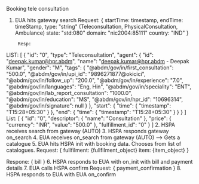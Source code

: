 Booking tele consultation

1. EUA hits gateway search
    Request:
        {
            startTime: timestamp,
            endTime: timeStamp,
            type: "string" (Teleconsultation, PhysicalConsultation, Ambulance)
            state: "std:080"
            domain: "nic2004:85111"
            country: "IND"
        }

        Resp:
LIST:    [
            {
                "id": "0",
                "type": "Teleconsultation",
                "agent": {
                    "id": "deepak.kumar@hpr.abdm",
                    "name": "deepak.kumar@hpr.abdm - Deepak Kumar",
                    "gender": "M",
                    "tags": {
                        "@abdm/gov/in/first_consultation": "500.0",
                        "@abdm/gov/in/upi_id": "9896271877@okicici",
                        "@abdm/gov/in/follow_up": "200.0",
                        "@abdm/gov/in/experience": "7.0",
                        "@abdm/gov/in/languages": "Eng, Hin",
                        "@abdm/gov/in/speciality": "ENT",
                        "@abdm/gov/in/lab_report_consultation": "1000.0",
                        "@abdm/gov/in/education": "MS",
                        "@abdm/gov/in/hpr_id": "10696314",
                        "@abdm/gov/in/signature": null
                    }
                },
                "start": {
                    "time": {
                        "timestamp": "T15:28+05:30"
                    }
                },
                "end": {
                    "time": {
                        "timestamp": "T15:28+05:30"
                    }
                }
            }
        ]
List:   [
            {
                "id": "0",
                "descriptor": {
                    "name": "Consultation"
                },
                "price": {
                    "currency": "INR",
                    "value": "500.0"
                },
                "fulfillment_id": "0"
            }
        ]
2. HSPA receives search from gateway (AUTO)
3. HSPA responds gateway on_search
4. EUA receives on_search from gateway (AUTO) —> Gets a catalogue
5. EUA hits HSPA init with booking data. Chooses from list of catalogues.
Request:
            {
                fullfilment: {fullfilment_object}
                item: {item_object}
            }

Respone:
            {
                bill
            }
6. HSPA responds to EUA with on_init with bill and payment details
7. EUA calls HSPA confirm
Request:
            {
                payment_confirmation
            }
8. HSPA responds to EUA with EUA on_confirm
